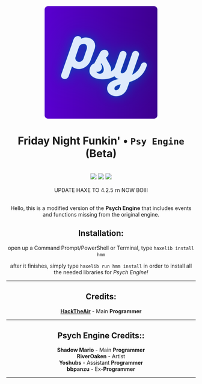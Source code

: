 <div align="center">
    <img src="art/psyshit/512-modified.png" width="300" height="300"/>
    <br>
    <h1>Friday Night Funkin' • <code>Psy Engine</code> (<strong>Beta</strong>)</h1>
    <br>    
    <img src="https://img.shields.io/github/forks/Hackx2/FNF-PsyEngine?style=for-the-badge" />
    <img src="https://img.shields.io/github/license/Hackx2/FNF-PsyEngine?style=for-the-badge" />
    <img src="https://img.shields.io/github/actions/workflow/status/Hackx2/FNF-PsyEngine/main.yml?style=for-the-badge" /> 
    <br>
<br>UPDATE HAXE TO 4.2.5 rn NOW BOIII<br><br>

Hello, this is a modified version of the **Psych Engine** that includes events and functions missing from the original engine.

## Installation:

open up a Command Prompt/PowerShell or Terminal, type `haxelib install hmm`

after it finishes, simply type `haxelib run hmm install` in order to install all the needed libraries for _Psych Engine!_

---

<h2>Credits:</h2>

**[HackTheAir](https://twitter.com/AnimatesHack)** - Main **Programmer**

---

<h2>Psych Engine Credits::</h2>

**Shadow Mario** - Main **Programmer**<br>
**RiverOaken** - Artist<br>
**Yoshubs** - Assistant **Programmer**<br>
**bbpanzu** - Ex-**Programmer**<br>

---

</div>
